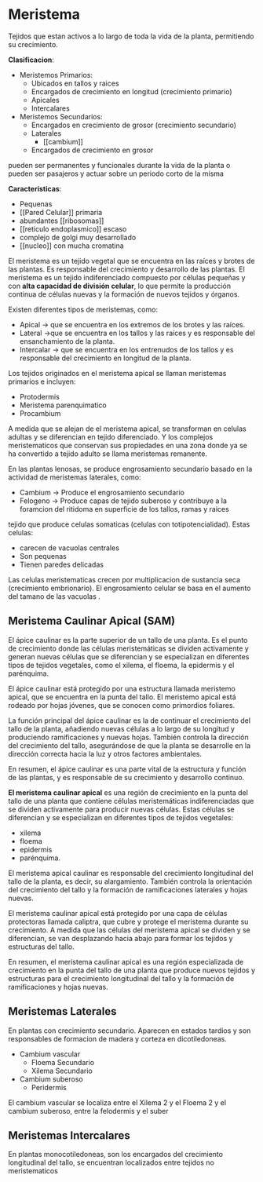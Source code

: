 # Meristema

Tejidos que estan activos a lo largo de toda la vida de la planta, permitiendo su crecimiento.

**Clasificacion**:

- Meristemos Primarios:
	- Ubicados en tallos y raices
	- Encargados de crecimiento en longitud (crecimiento primario)
	- Apicales
	- Intercalares
- Meristemos Secundarios:
	- Encargados en crecimiento de grosor (crecimiento secundario)
	- Laterales
		- [[cambium]]
	- Encargados de crecimiento en grosor

pueden ser permanentes y funcionales durante la vida de la planta o pueden ser pasajeros y actuar sobre un periodo corto de la misma

**Caracteristicas**:
- Pequenas
- [[Pared Celular]] primaria
- abundantes [[ribosomas]]
- [[reticulo endoplasmico]] escaso
- complejo de golgi muy desarrollado
- [[nucleo]] con mucha cromatina

El meristema es un tejido vegetal que se encuentra en las raíces y brotes de las plantas. Es responsable del crecimiento y desarrollo de las plantas. El meristema es un tejido indiferenciado compuesto por células pequeñas y con **alta capacidad de división celular**, lo que permite la producción continua de células nuevas y la formación de nuevos tejidos y órganos.

Existen diferentes tipos de meristemas, como:

- Apical → que se encuentra en los extremos de los brotes y las raíces.
- Lateral →que se encuentra en los tallos y las raíces y es responsable del ensanchamiento de la planta.
- Intercalar → que se encuentra en los entrenudos de los tallos y es responsable del crecimiento en longitud de la planta.

Los tejidos originados en el meristema apical se llaman meristemas primarios e incluyen:

- Protodermis
- Meristema parenquimatico
- Procambium

A medida que se alejan de el meristema apical, se transforman en celulas adultas y se diferencian en tejido diferenciado. Y los complejos meristematicos que conservan sus propiedades en una zona donde ya se ha convertido a tejido adulto se llama meristemas remanente.

En las plantas lenosas, se produce engrosamiento secundario basado en la actividad de meristemas laterales, como:

- Cambium → Produce el engrosamiento secundario
- Felogeno → Produce capas de tejido suberoso y contribuye a la foramcion del ritidoma en superficie de los tallos, ramas y raices

tejido que produce celulas somaticas (celulas con totipotencialidad). Estas celulas:

- carecen de vacuolas centrales
- Son pequenas
- Tienen paredes delicadas

Las celulas meristematicas crecen por multiplicacion de sustancia seca (crecimiento embrionario). El engrosamiento celular se basa en el aumento del tamano de las vacuolas .

## Meristema Caulinar Apical (SAM)

El ápice caulinar es la parte superior de un tallo de una planta. Es el punto de crecimiento donde las células meristemáticas se dividen activamente y generan nuevas células que se diferencian y se especializan en diferentes tipos de tejidos vegetales, como el xilema, el floema, la epidermis y el parénquima.

El ápice caulinar está protegido por una estructura llamada meristemo apical, que se encuentra en la punta del tallo. El meristemo apical está rodeado por hojas jóvenes, que se conocen como primordios foliares.

La función principal del ápice caulinar es la de continuar el crecimiento del tallo de la planta, añadiendo nuevas células a lo largo de su longitud y produciendo ramificaciones y nuevas hojas. También controla la dirección del crecimiento del tallo, asegurándose de que la planta se desarrolle en la dirección correcta hacia la luz y otros factores ambientales.

En resumen, el ápice caulinar es una parte vital de la estructura y función de las plantas, y es responsable de su crecimiento y desarrollo continuo.

**El meristema caulinar apical** es una región de crecimiento en la punta del tallo de una planta que contiene células meristemáticas indiferenciadas que se dividen activamente para producir nuevas células. Estas células se diferencian y se especializan en diferentes tipos de tejidos vegetales:

- xilema
- floema
- epidermis
- parénquima.

El meristema apical caulinar es responsable del crecimiento longitudinal del tallo de la planta, es decir, su alargamiento. También controla la orientación del crecimiento del tallo y la formación de ramificaciones laterales y hojas nuevas.

El meristema caulinar apical está protegido por una capa de células protectoras llamada caliptra, que cubre y protege el meristema durante su crecimiento. A medida que las células del meristema apical se dividen y se diferencian, se van desplazando hacia abajo para formar los tejidos y estructuras del tallo.

En resumen, el meristema caulinar apical es una región especializada de crecimiento en la punta del tallo de una planta que produce nuevos tejidos y estructuras para el crecimiento longitudinal del tallo y la formación de ramificaciones y hojas nuevas.

## Meristemas Laterales

En plantas con crecimiento secundario. Aparecen en estados tardios y son responsables de formacion de madera y corteza en dicotiledoneas.

- Cambium vascular
	- Floema Secundario
	- Xilema Secundario
- Cambium suberoso
	- Peridermis

El cambium vascular se localiza entre el Xilema 2 y el Floema 2 y el cambium suberoso, entre la felodermis y el suber

## Meristemas Intercalares

En plantas monocotiledoneas, son los encargados del crecimiento longitudinal del tallo, se encuentran localizados entre tejidos no meristematicos
